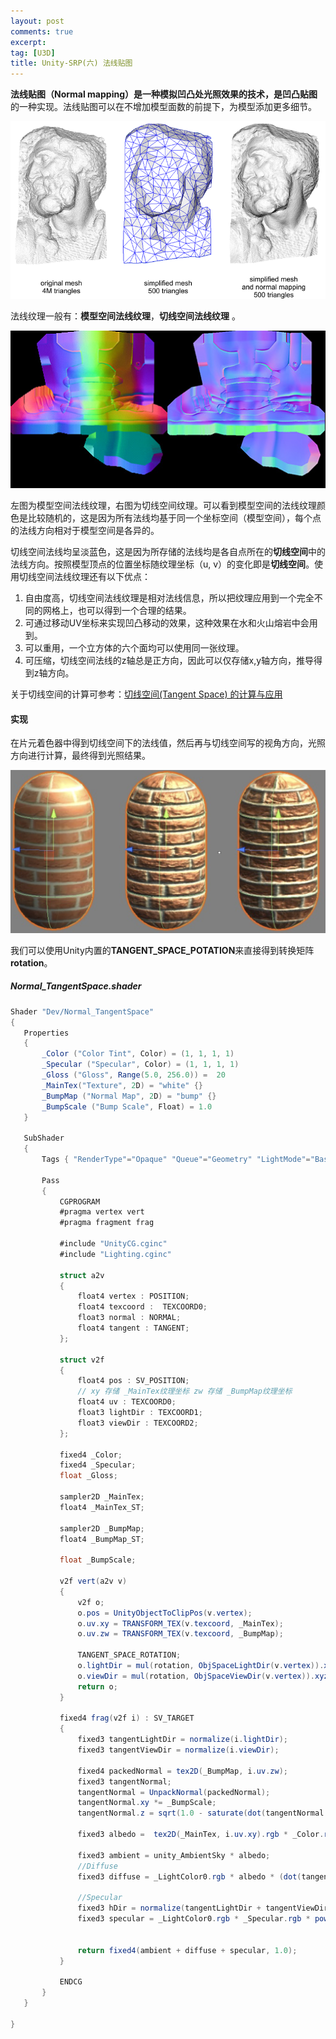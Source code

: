 ```yaml
---
layout: post
comments: true
excerpt:
tag: [U3D]
title: Unity-SRP(六) 法线贴图
---
```


**法线贴图（Normal mapping）**是一种模拟凹凸处光照效果的技术，是**凹凸贴图**的一种实现。法线贴图可以在不增加模型面数的前提下，为模型添加更多细节。

![](../images/srp_6_01.png)

[^图片来源]: https://zh.wikipedia.org/wiki/法线贴图



法线纹理一般有：**模型空间法线纹理**，**切线空间法线纹理** 。

![](../images/srp_6_02.jpg)

[^图片来源]: https://docs.cryengine.com/display/SDKDOC4/Tangent+Space+Normal+Mapping

左图为模型空间法线纹理，右图为切线空间纹理。可以看到模型空间的法线纹理颜色是比较随机的，这是因为所有法线均基于同一个坐标空间（模型空间），每个点的法线方向相对于模型空间是各异的。

切线空间法线均呈淡蓝色，这是因为所存储的法线均是各自点所在的**切线空间**中的法线方向。按照模型顶点的位置坐标随纹理坐标（u, v）的变化即是**切线空间**。使用切线空间法线纹理还有以下优点：

1. 自由度高，切线空间法线纹理是相对法线信息，所以把纹理应用到一个完全不同的网格上，也可以得到一个合理的结果。
2. 可通过移动UV坐标来实现凹凸移动的效果，这种效果在水和火山熔岩中会用到。
3. 可以重用，一个立方体的六个面均可以使用同一张纹理。
4. 可压缩，切线空间法线的z轴总是正方向，因此可以仅存储x,y轴方向，推导得到z轴方向。

关于切线空间的计算可参考：[切线空间(Tangent Space) 的计算与应用](http://windsmoon.com/2017/11/28/切线空间-Tangent-Space-的计算与应用/)

#### 实现

在片元着色器中得到切线空间下的法线值，然后再与切线空间写的视角方向，光照方向进行计算，最终得到光照结果。

![](../images/srp_6_03.png)



我们可以使用Unity内置的**TANGENT_SPACE_POTATION**来直接得到转换矩阵**rotation**。

##### Normal_TangentSpace.shader

```c#
Shader "Dev/Normal_TangentSpace"
{
   Properties
   {
       _Color ("Color Tint", Color) = (1, 1, 1, 1)
       _Specular ("Specular", Color) = (1, 1, 1, 1)
       _Gloss ("Gloss", Range(5.0, 256.0)) =  20
       _MainTex("Texture", 2D) = "white" {}
       _BumpMap ("Normal Map", 2D) = "bump" {}
       _BumpScale ("Bump Scale", Float) = 1.0
   }

   SubShader
   {
       Tags { "RenderType"="Opaque" "Queue"="Geometry" "LightMode"="BasicLightMode" }

       Pass
       {
           CGPROGRAM
           #pragma vertex vert
           #pragma fragment frag
           
           #include "UnityCG.cginc"
           #include "Lighting.cginc"

           struct a2v
           {
               float4 vertex : POSITION;
               float4 texcoord :  TEXCOORD0;
               float3 normal : NORMAL;
               float4 tangent : TANGENT;
           };

           struct v2f
           {
               float4 pos : SV_POSITION;
               // xy 存储 _MainTex纹理坐标 zw 存储 _BumpMap纹理坐标
               float4 uv : TEXCOORD0;
               float3 lightDir : TEXCOORD1;
               float3 viewDir : TEXCOORD2;
           };

           fixed4 _Color;
           fixed4 _Specular;
           float _Gloss;

           sampler2D _MainTex;
           float4 _MainTex_ST;

           sampler2D _BumpMap;
           float4 _BumpMap_ST;

           float _BumpScale;

           v2f vert(a2v v)
           {
               v2f o;
               o.pos = UnityObjectToClipPos(v.vertex);
               o.uv.xy = TRANSFORM_TEX(v.texcoord, _MainTex);
               o.uv.zw = TRANSFORM_TEX(v.texcoord, _BumpMap);

               TANGENT_SPACE_ROTATION;
               o.lightDir = mul(rotation, ObjSpaceLightDir(v.vertex)).xyz;
               o.viewDir = mul(rotation, ObjSpaceViewDir(v.vertex)).xyz;
               return o;
           }

           fixed4 frag(v2f i) : SV_TARGET
           {
               fixed3 tangentLightDir = normalize(i.lightDir);
               fixed3 tangentViewDir = normalize(i.viewDir);

               fixed4 packedNormal = tex2D(_BumpMap, i.uv.zw);
               fixed3 tangentNormal;
               tangentNormal = UnpackNormal(packedNormal);
			   tangentNormal.xy *= _BumpScale;
			   tangentNormal.z = sqrt(1.0 - saturate(dot(tangentNormal.xy, tangentNormal.xy)));

               fixed3 albedo =  tex2D(_MainTex, i.uv.xy).rgb * _Color.rgb;

               fixed3 ambient = unity_AmbientSky * albedo;
               //Diffuse
               fixed3 diffuse = _LightColor0.rgb * albedo * (dot(tangentNormal, tangentLightDir) * 0.5 + 0.5);

               //Specular
               fixed3 hDir = normalize(tangentLightDir + tangentViewDir);
               fixed3 specular = _LightColor0.rgb * _Specular.rgb * pow(saturate(dot(tangentNormal, hDir)), _Gloss);

              
               return fixed4(ambient + diffuse + specular, 1.0);
           }

           ENDCG
       }
   }

}
```

